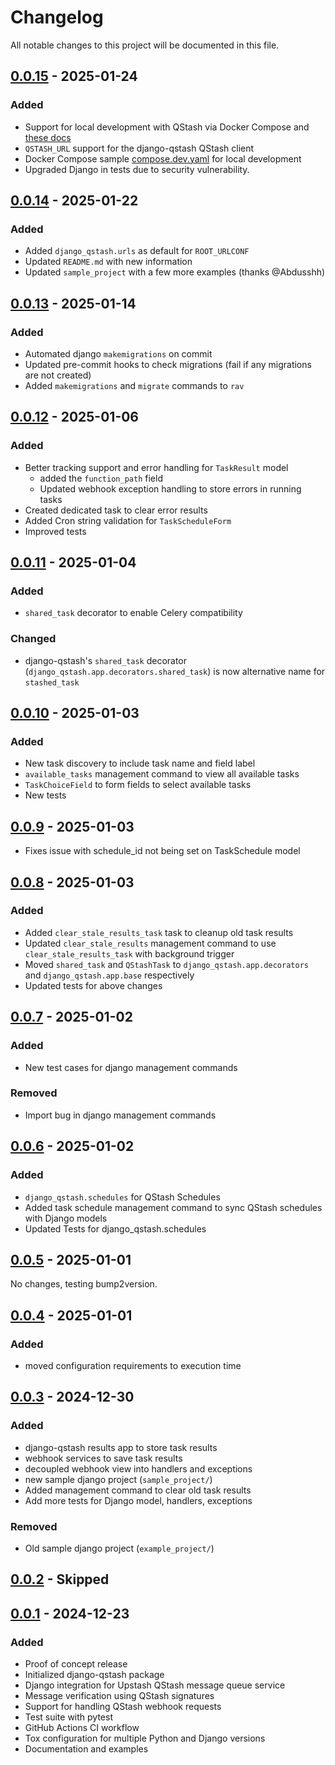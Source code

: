 # Changelog

All notable changes to this project will be documented in this file.

## [0.0.15] - 2025-01-24

### Added
- Support for local development with QStash via Docker Compose and [these docs](https://upstash.com/docs/qstash/howto/local-development)
- `QSTASH_URL` support for the django-qstash QStash client
- Docker Compose sample [compose.dev.yaml](./compose.dev.yaml) for local development
- Upgraded Django in tests due to security vulnerability.

## [0.0.14] - 2025-01-22

### Added
- Added `django_qstash.urls` as default for `ROOT_URLCONF`
- Updated `README.md` with new information
- Updated `sample_project` with a few more examples (thanks @Abdusshh)

## [0.0.13] - 2025-01-14

### Added
- Automated django `makemigrations` on commit
- Updated pre-commit hooks to check migrations (fail if any migrations are not created)
- Added `makemigrations` and `migrate` commands to `rav`

## [0.0.12] - 2025-01-06

### Added
- Better tracking support and error handling for `TaskResult` model
  - added the `function_path` field
  - Updated webhook exception handling to store errors in running tasks
- Created dedicated task to clear error results
- Added Cron string validation for `TaskScheduleForm`
- Improved tests

## [0.0.11] - 2025-01-04

### Added
- `shared_task` decorator to enable Celery compatibility

### Changed
- django-qstash's `shared_task` decorator (`django_qstash.app.decorators.shared_task`) is now alternative name for `stashed_task`

## [0.0.10] - 2025-01-03

### Added
- New task discovery to include task name and field label
- `available_tasks` management command to view all available tasks
- `TaskChoiceField` to form fields to select available tasks
- New tests

## [0.0.9] - 2025-01-03

- Fixes issue with schedule_id not being set on TaskSchedule model

## [0.0.8] - 2025-01-03

### Added
- Added `clear_stale_results_task` task to cleanup old task results
- Updated `clear_stale_results` management command to use `clear_stale_results_task` with background trigger
- Moved `shared_task` and `QStashTask` to `django_qstash.app.decorators` and `django_qstash.app.base` respectively
- Updated tests for above changes

## [0.0.7] - 2025-01-02

### Added
- New test cases for django management commands

### Removed
- Import bug in django management commands

## [0.0.6] - 2025-01-02

### Added
- `django_qstash.schedules` for QStash Schedules
- Added task schedule management command to sync QStash schedules with Django models
- Updated Tests for django_qstash.schedules

## [0.0.5] - 2025-01-01

No changes, testing bump2version.

## [0.0.4] - 2025-01-01

### Added
- moved configuration requirements to execution time


## [0.0.3] - 2024-12-30

### Added
- django-qstash results app to store task results
- webhook services to save task results
- decoupled webhook view into handlers and exceptions
- new sample django project (`sample_project/`)
- Added management command to clear old task results
- Add more tests for Django model, handlers, exceptions

### Removed
- Old sample django project (`example_project/`)

## [0.0.2] - Skipped

## [0.0.1] - 2024-12-23

### Added
- Proof of concept release
- Initialized django-qstash package
- Django integration for Upstash QStash message queue service
- Message verification using QStash signatures
- Support for handling QStash webhook requests
- Test suite with pytest
- GitHub Actions CI workflow
- Tox configuration for multiple Python and Django versions
- Documentation and examples

[0.0.15]: https://github.com/jmitchel3/django-qstash/compare/v0.0.15...HEAD
[0.0.14]: https://github.com/jmitchel3/django-qstash/compare/v0.0.14...v0.0.15
[0.0.13]: https://github.com/jmitchel3/django-qstash/compare/v0.0.13...v0.0.14
[0.0.12]: https://github.com/jmitchel3/django-qstash/compare/v0.0.12...v0.0.13
[0.0.11]: https://github.com/jmitchel3/django-qstash/compare/v0.0.11...v0.0.12
[0.0.10]: https://github.com/jmitchel3/django-qstash/compare/v0.0.10...v0.0.11
[0.0.9]: https://github.com/jmitchel3/django-qstash/compare/v0.0.9...v0.0.10
[0.0.8]: https://github.com/jmitchel3/django-qstash/compare/v0.0.8...v0.0.9
[0.0.7]: https://github.com/jmitchel3/django-qstash/compare/v0.0.7...v0.0.8
[0.0.6]: https://github.com/jmitchel3/django-qstash/compare/v0.0.6...v0.0.7
[0.0.5]: https://github.com/jmitchel3/django-qstash/compare/v0.0.5...v0.0.6
[0.0.4]: https://github.com/jmitchel3/django-qstash/compare/v0.0.4...v0.0.5
[0.0.3]: https://github.com/jmitchel3/django-qstash/compare/v0.0.3...v0.0.4
[0.0.2]: https://github.com/jmitchel3/django-qstash/compare/v0.0.2...v0.0.3
[0.0.1]: https://github.com/jmitchel3/django-qstash/compare/v0.0.1...v0.0.2
